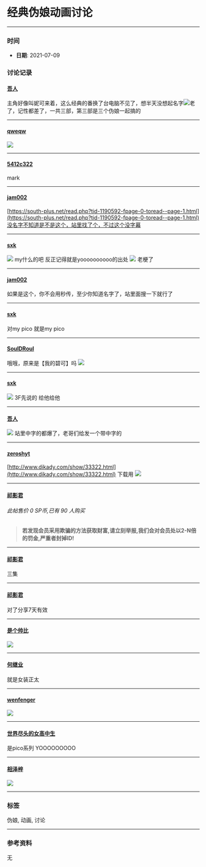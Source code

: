 # 经典伪娘动画讨论

---

### 时间
- **日期**: 2021-07-09

### 讨论记录

#### [吾人](u.php?action=show&uid=767533)
主角好像叫妮可来着，这么经典的番换了台电脑不见了，想半天没想起名字![](images/post/smile/smallface/face108.jpg)老了，记性都差了，一共三部，第三部是三个伪娘一起搞的

---

#### [qweqw](u.php?action=show&uid=73820)
![](images/post/smile/smallface/face040.jpg)

---

#### [5412c322](u.php?action=show&uid=71279)
mark

---

#### [jam002](u.php?action=show&uid=563384)
[https://south-plus.net/read.php?tid-1190592-fpage-0-toread--page-1.html](https://south-plus.net/read.php?tid-1190592-fpage-0-toread--page-1.html)没名字不知道是不是这个，站里找了个，不过这个没字幕

---

#### [sxk](u.php?action=show&uid=441074)
![](images/post/smile/smallface/face040.jpg) my什么的吧 反正记得就是yoooooooooo的出处 ![](images/post/smile/smallface/face111.jpg) 老梗了

---

#### [jam002](u.php?action=show&uid=563384)
如果是这个，你不会用秒传，至少你知道名字了，站里面搜一下就行了

---

#### [sxk](u.php?action=show&uid=441074)
对my pico 就是my pico

---

#### [SoulDRoul](u.php?action=show&uid=404629)
哦哦，原来是【我的碧可】吗 ![](images/post/smile/smallface/face064.jpg)

---

#### [sxk](u.php?action=show&uid=441074)
![](images/post/smile/smallface/face111.jpg) 3F先说的 给他给他

---

#### [吾人](u.php?action=show&uid=767533)
![](images/post/smile/smallface/face108.jpg) 站里中字的都爆了，老哥们给发一个带中字的

---

#### [zeroshyt](u.php?action=show&uid=1400366)
[http://www.dikady.com/show/33322.html](http://www.dikady.com/show/33322.html) 下载用 ![](images/post/smile/smallface/face113.jpg)

---

#### [祁影君](u.php?action=show&uid=880797)
###### 此帖售价 0 SP币,已有 90 人购买  
> **若发现会员采用欺骗的方法获取财富,请立刻举报,我们会对会员处以2-N倍的罚金,严重者封掉ID!**

---

#### [祁影君](u.php?action=show&uid=880797)
三集

---

#### [祁影君](u.php?action=show&uid=880797)
对了分享7天有效

---

#### [是个帅比](u.php?action=show&uid=692816)
![](images/post/smile/smallface/face077.gif)

---

#### [何继业](u.php?action=show&uid=231684)
就是女装正太

---

#### [wenfenger](u.php?action=show&uid=1386088)
![](images/post/smile/smallface/face098.jpg)

---

#### [世界尽头的女高中生](u.php?action=show&uid=1379551)
是pico系列 YOOOOOOOOO

---

#### [相泽梓](u.php?action=show&uid=1407059)
![](images/post/smile/smallface/face084.jpg)

--- 

### 标签
伪娘, 动画, 讨论

--- 

### 参考资料
无